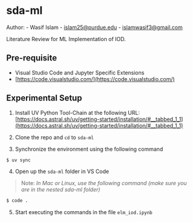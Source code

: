 # sda-ml

Author:
    - Wasif Islam
    - [islam25@purdue.edu](islam25@purdue.edu)
    - [islamwasif3@gmail.com](islamwasif3@gmail.com)

Literature Review for ML Implementation of IOD.

## Pre-requisite
 - Visual Studio Code and Jupyter Specific Extensions
 - [https://code.visualstudio.com/](https://code.visualstudio.com/)

## Experimental Setup

1. Install UV Python Tool-Chain at the following URL: [https://docs.astral.sh/uv/getting-started/installation/#__tabbed_1_1](https://docs.astral.sh/uv/getting-started/installation/#__tabbed_1_1)

2. Clone the repo and `cd` to `sda-ml`

3. Synchronize the environment using the following command

```bash
$ uv sync
```

4. Open up the `sda-ml` folder in VS Code

> Note: *In Mac or Linux, use the following command (make sure you are in the nested sda-ml folder)*
```bash
$ code .
```

5. Start executing the commands in the file `elm_iod.ipynb`


